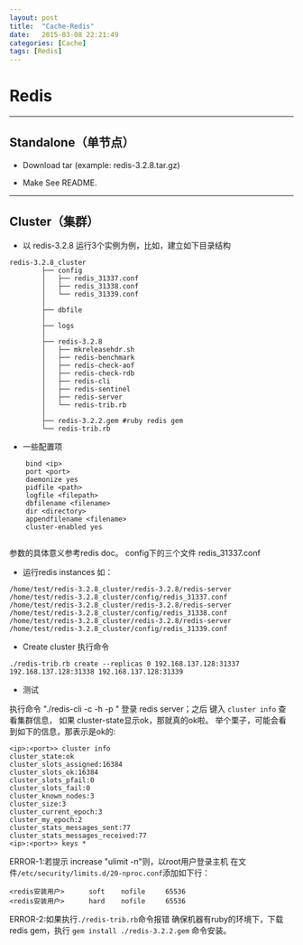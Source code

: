 ```yaml
---
layout: post
title:  "Cache-Redis"
date:   2015-03-08 22:21:49
categories: [Cache]
tags: [Redis]
---
```


# Redis

------------
## Standalone（单节点）


- Download tar (example: redis-3.2.8.tar.gz)

- Make
See README.


------------
## Cluster（集群）


- 以 redis-3.2.8 运行3个实例为例，比如，建立如下目录结构

```
redis-3.2.8_cluster
		├── config
		│   ├── redis_31337.conf
		│   ├── redis_31338.conf
		│   └── redis_31339.conf
		│
		├── dbfile
		│
		├── logs
		│
		├── redis-3.2.8
		│   ├── mkreleasehdr.sh
		│   ├── redis-benchmark
		│   ├── redis-check-aof
		│   ├── redis-check-rdb
		│   ├── redis-cli
		│   ├── redis-sentinel
		│   ├── redis-server
		│   └── redis-trib.rb
		│
		├── redis-3.2.2.gem #ruby redis gem
		└── redis-trib.rb
```


- 一些配置项

```
	bind <ip>
	port <port>
	daemonize yes
	pidfile <path>
	logfile <filepath>
	dbfilename <filename>
	dir <directory>
	appendfilename <filename>
	cluster-enabled yes
	
```

参数的具体意义参考redis doc。
config下的三个文件 redis_31337.conf


- 运行redis instances
如：

```
/home/test/redis-3.2.8_cluster/redis-3.2.8/redis-server /home/test/redis-3.2.8_cluster/config/redis_31337.conf
/home/test/redis-3.2.8_cluster/redis-3.2.8/redis-server /home/test/redis-3.2.8_cluster/config/redis_31338.conf
/home/test/redis-3.2.8_cluster/redis-3.2.8/redis-server /home/test/redis-3.2.8_cluster/config/redis_31339.conf
```


- Create cluster
	执行命令

```
./redis-trib.rb create --replicas 0 192.168.137.128:31337 192.168.137.128:31338 192.168.137.128:31339	
```

- 测试
	
执行命令 "./redis-cli -c -h <ip> -p <port>" 登录 redis server；之后 键入 `` cluster info `` 查看集群信息，
如果 cluster-state显示ok，那就真的ok啦。
举个栗子，可能会看到如下的信息，那表示是ok的:


```
<ip>:<port>> cluster info
cluster_state:ok
cluster_slots_assigned:16384
cluster_slots_ok:16384
cluster_slots_pfail:0
cluster_slots_fail:0
cluster_known_nodes:3
cluster_size:3
cluster_current_epoch:3
cluster_my_epoch:2
cluster_stats_messages_sent:77
cluster_stats_messages_received:77
<ip>:<port>> keys *
```


ERROR-1:若提示 increase "ulimit -n"则，以root用户登录主机
在文件`` /etc/security/limits.d/20-nproc.conf ``添加如下行：

```
<redis安装用户>      soft    nofile     65536
<redis安装用户>      hard    nofile     65536
```


ERROR-2:如果执行`` ./redis-trib.rb ``命令报错
确保机器有ruby的环境下，下载 redis gem，执行 `` gem install ./redis-3.2.2.gem `` 命令安装。




